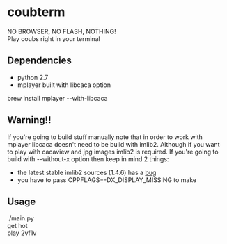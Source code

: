 coubterm
========

NO BROWSER, NO FLASH, NOTHING!  
Play coubs right in your terminal


Dependencies
------------

* python 2.7
* mplayer built with libcaca option

brew install mplayer --with-libcaca


Warning!!
---------
If you're going to build stuff manually note that in order to work with mplayer libcaca doesn't need to be build with imlib2. Although if you want to play with cacaview and jpg images imlib2 is required. If you're going to build with --without-x option then keep in mind 2 things:
* the latest stable imlib2 sources (1.4.6) has a [bug](http://git.enlightenment.org/legacy/imlib2.git/commit/?id=4f36e69934ebf520a3b677c344f4b0db6e2d1400)
* you have to pass CPPFLAGS=-DX_DISPLAY_MISSING to make


Usage
-----
./main.py  
get hot  
play 2vf1v
